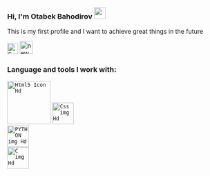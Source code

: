 ### Hi, I'm Otabek Bahodirov <img src="https://media.giphy.com/media/hvRJCLFzcasrR4ia7z/giphy.gif" width="27px">

This is my first profile and I want to achieve great things in the future

<a href="https://www.facebook.com/otabek.bahodirov.94/">
  <img src="https://www.freeiconspng.com/uploads/facebook-logo-3.png" width="25px"            alt="Facebook Logo HD PNG Pic" /></a>
</a>
<a href="https://www.instagram.com/fanytrich/">
  <img src="https://www.freeiconspng.com/uploads/new-instagram-icon-2.jpg" width="30px" "height="100px" alt="new instagram icon" /></a>
</a>

                                                                                                                                                  
### Language and tools I work with:                                                                                                              

<code><img src="https://w7.pngwing.com/pngs/840/443/png-transparent-html-5-logo-web-development-html-css3-canvas-element-web-design-w3c-html5-logo-miscellaneous-text-orange.png" width="100px" alt="Html5 Icon Hd" /></code>
<code><img src="https://avatars.mds.yandex.net/i?id=f4e85d5d0c417c00be144ae7b009f1ec-3780431-images-thumbs&n=13" width="50px" alt="Css img Hd" /></code>              
<code><img src="https://tse1.mm.bing.net/th?id=OIP.fOhke-a_rxa8SsNcvt8yvwHaIR&pid=Api" width="50px" alt="PYTHON img Hd" /></code>                     
<code><img src="https://avatars.mds.yandex.net/i?id=92e1ef219fc2b426a2e1fe67554c635c-5351557-images-thumbs&n=13" width="50px" alt="C img Hd" /></code>                                                                                                                        
